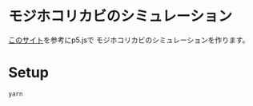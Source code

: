 # モジホコリカビのシミュレーション

[このサイト](https://cargocollective.com/sagejenson/physarum)を参考にp5.jsで
モジホコリカビのシミュレーションを作ります。

# Setup

```
yarn
```
